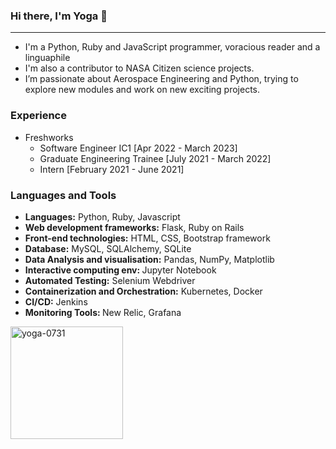 ### Hi there, I'm Yoga 👋
<hr>
<ul>
<li>I'm a Python, Ruby and JavaScript programmer, voracious reader and a linguaphile</li>
<li>I'm also a contributor to NASA Citizen science projects.</li>
<li>I’m passionate about Aerospace Engineering and Python, trying to explore new modules and work on new exciting projects.</li>
</ul>

### Experience
<ul>
  <li>Freshworks
      <ul>
        <li>Software Engineer IC1 [Apr 2022 - March 2023]</li>
        <li>Graduate Engineering Trainee [July 2021 - March 2022]</li>
        <li>Intern [February 2021 - June 2021]</li>
      </ul>
  </li>
</ul>

### Languages and Tools
<p align="left"> 
<!--   <a href="https://www.python.org" target="_blank" rel="noreferrer"><img src="https://cdn.worldvectorlogo.com/logos/python-5.svg" alt="Python Logo" width="50" height="50"/></a>
  <a href="https://rubyonrails.org/" target="_blank" rel="noreferrer"><img src="https://miro.medium.com/v2/resize:fit:450/1*MtuURq-9Fe3MZM5IZqQgyw.png" alt="Ruby on Rails" width="50" height="50"/></a>
  <a href="https://www.javascript.com/" target="_blank" rel="noreferrer"><img src="https://static.javatpoint.com/images/javascript/javascript_logo.png" alt="JavaScript" width="50" height="50"/></a>
  <a href="https://www.w3.org/html/" target="_blank" rel="noreferrer"><img src="https://img.shields.io/badge/HTML5-E34F26?style=for-the-badge&logo=html5&logoColor=white" alt="html5" width="80" height="40"/></a>
  <a href="https://getbootstrap.com/docs/5.3/getting-started/introduction/" target="_blank" rel="noreferrer"><img src="https://img.shields.io/badge/Bootstrap-563D7C?style=for-the-badge&logo=bootstrap&logoColor=white" alt="bootstrap" width="90" height="40"/></a>
  <a href="https://www.w3schools.com/css/" target="_blank" rel="noreferrer"><img src="https://img.shields.io/badge/CSS3-1572B6?style=for-the-badge&logo=css3&logoColor=white" alt="css3" width="70" height="40"/></a>
  <a href="https://flask.palletsprojects.com/" target="_blank" rel="noreferrer"><img src="https://spin.atomicobject.com/wp-content/uploads/flask.png" alt="flask" width="60" height="40"/></a>
  <a href="https://www.mysql.com/" target="_blank" rel="noreferrer"><img src="https://1000logos.net/wp-content/uploads/2020/08/MySQL-Logo.png?style=for-the-badge&logo=mysql&logoColor=white" alt="mysql" width="80" height="40"/></a>
  <a href="https://www.sqlalchemy.org/"><img src="https://hakin9.org/wp-content/uploads/2019/08/connect-a-flask-app-to-a-mysql-database-with-sqlalchemy-and-pymysql.jpg" alt="sqlalchemy"
width="90" height="40"/></a>
  <a href="https://pandas.pydata.org/" target="_blank" rel="noreferrer"><img src="https://img.shields.io/badge/Pandas-2C2D72?style=for-the-badge&logo=pandas&logoColor=white" alt="pandas" width="80" height="40"/></a>
  <a href="https://matplotlib.org/" target="_blank" rel="noreferrer"><img src="https://static.javatpoint.com/tutorial/matplotlib/images/matplotlib-tutorial.png"?style=for-the-badge&logo=matplotlib&logoColor=white" alt="matplotlib" width="80" height="40"/></a>
  <a href="https://www.selenium.dev" target="_blank" rel="noreferrer"><img src="https://img.shields.io/badge/Selenium-43B02A?style=for-the-badge&logo=Selenium&logoColor=white" alt="selenium" width="80" height="40"/></a> -->
<ul>
  <li><b>Languages:</b> Python, Ruby, Javascript</li>
  <li><b>Web development frameworks:</b> Flask, Ruby on Rails</li>
  <li><b>Front-end technologies:</b> HTML, CSS, Bootstrap framework</li>
  <li><b>Database:</b> MySQL, SQLAlchemy, SQLite</li>
  <li><b>Data Analysis and visualisation:</b> Pandas, NumPy, Matplotlib</li>
  <li><b>Interactive computing env: </b>Jupyter Notebook</li>
  <li><b>Automated Testing:</b> Selenium Webdriver</li>
  <li><b>Containerization and Orchestration:</b> Kubernetes, Docker</li>
  <li><b>CI/CD:</b> Jenkins</li>
  <li><b>Monitoring Tools: </b>New Relic, Grafana</li>
</ul>
</p>

<p>
<!--   <img align="left" src="https://github-readme-streak-stats.herokuapp.com/?user=yoga-0731&show_icons=true&locale=en&layout=compact" alt="yoga-github-profile"  width="400" height="200"/> -->
<!--   <img src="http://github-profile-summary-cards.vercel.app/api/cards/stats?username=yoga-0731&theme=dark" alt="github-contributions" width="400" height="200" /> -->
  <img height="180em" src="https://github-readme-stats-sigma-five.vercel.app/api?username=yoga-0731&show_icons=true&theme=algolia&include_all_commits=true&count_private=true" alt="yoga-0731" />
<!--   <img src="http://github-profile-summary-cards.vercel.app/api/cards/repos-per-language?username=yoga-0731&theme=dark" alt="github-stats" height="180em"/> -->
<!--   <img height="180em" src="https://github-readme-stats-sigma-five.vercel.app/api/top-langs/?username=yoga-0731&layout=compact&langs_count=8&theme=algolia" alt="github-contributions" /> -->
</p>

